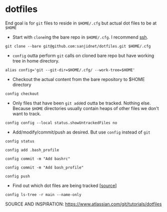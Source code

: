 # dotfiles

End goal is for `git` files to reside in `$HOME/.cfg` but 
actual dot files to be at `$HOME`

- Start with `clone`ing the bare repo in `$HOME/.cfg`. 
I recommend [ssh](https://docs.github.com/en/authentication/connecting-to-github-with-ssh).

`git clone --bare git@github.com:sanjidnet/dotfiles.git $HOME/.cfg`

- `config` outta perform `git` calls on cloned bare repo but 
have working tree in home directory.

`alias config='git --git-dir=$HOME/.cfg/ --work-tree=$HOME'`

- Checkout the actual content from the bare repository to $HOME directory

`config checkout`

- Only files that have been `git add`ed outta be tracked. Nothing else. 
Because `$HOME` directories usually contain heaps of other files we don't want to track.

`config config --local status.showUntrackedFiles no`

- Add/modify/commit/push as desired. But use `config` instead of `git`

`config status`

`config add .bash_profile`

`config commit -m "Add bashrc"`

`config commit -m "Add bash_profile"`

`config push`

- Find out which dot files are being tracked [[source](https://stackoverflow.com/questions/15606955/how-can-i-make-git-show-a-list-of-the-files-that-are-being-tracked)]

`config ls-tree -r main --name-only` 


SOURCE AND INSPIRATION:
https://www.atlassian.com/git/tutorials/dotfiles
